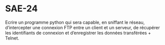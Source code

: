 # SAE-24
Ecrire un programme python qui sera capable, en sniffant le réseau, d’intercepter une connexion FTP entre un client et un serveur, de récupérer les identifiants de connexion et d’enregistrer les données transférées + Telnet.

